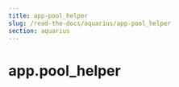 ```yaml
---
title: app-pool_helper
slug: /read-the-docs/aquarius/app-pool_helper
section: aquarius
---
```

<a name="app.pool_helper"></a>
# app.pool\_helper

